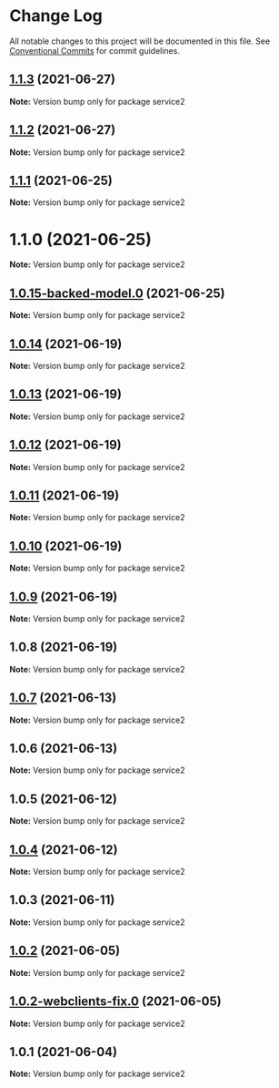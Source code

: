 # Change Log

All notable changes to this project will be documented in this file.
See [Conventional Commits](https://conventionalcommits.org) for commit guidelines.

## [1.1.3](https://github.com/yurikrupnik/mussia8/compare/service2@1.1.2...service2@1.1.3) (2021-06-27)

**Note:** Version bump only for package service2





## [1.1.2](https://github.com/yurikrupnik/mussia8/compare/service2@1.1.1...service2@1.1.2) (2021-06-27)

**Note:** Version bump only for package service2





## [1.1.1](https://github.com/yurikrupnik/mussia8/compare/service2@1.1.0...service2@1.1.1) (2021-06-25)

**Note:** Version bump only for package service2





# 1.1.0 (2021-06-25)

**Note:** Version bump only for package service2





## [1.0.15-backed-model.0](https://github.com/yurikrupnik/mussia8/compare/service2@1.0.14...service2@1.0.15-backed-model.0) (2021-06-25)

**Note:** Version bump only for package service2





## [1.0.14](https://github.com/yurikrupnik/mussia8/compare/service2@1.0.13...service2@1.0.14) (2021-06-19)

**Note:** Version bump only for package service2





## [1.0.13](https://github.com/yurikrupnik/mussia8/compare/service2@1.0.12...service2@1.0.13) (2021-06-19)

**Note:** Version bump only for package service2





## [1.0.12](https://github.com/yurikrupnik/mussia8/compare/service2@1.0.11...service2@1.0.12) (2021-06-19)

**Note:** Version bump only for package service2





## [1.0.11](https://github.com/yurikrupnik/mussia8/compare/service2@1.0.10...service2@1.0.11) (2021-06-19)

**Note:** Version bump only for package service2





## [1.0.10](https://github.com/yurikrupnik/mussia8/compare/service2@1.0.9...service2@1.0.10) (2021-06-19)

**Note:** Version bump only for package service2





## [1.0.9](https://github.com/yurikrupnik/mussia8/compare/service2@1.0.8...service2@1.0.9) (2021-06-19)

**Note:** Version bump only for package service2





## 1.0.8 (2021-06-19)

**Note:** Version bump only for package service2





## [1.0.7](https://github.com/yurikrupnik/mussia8/compare/service2@1.0.6...service2@1.0.7) (2021-06-13)

**Note:** Version bump only for package service2





## 1.0.6 (2021-06-13)

**Note:** Version bump only for package service2





## 1.0.5 (2021-06-12)

**Note:** Version bump only for package service2





## [1.0.4](https://github.com/yurikrupnik/mussia8/compare/service2@1.0.3...service2@1.0.4) (2021-06-12)

**Note:** Version bump only for package service2





## 1.0.3 (2021-06-11)

**Note:** Version bump only for package service2





## [1.0.2](https://github.com/yurikrupnik/mussia8/compare/service2@1.0.2-webclients-fix.0...service2@1.0.2) (2021-06-05)

**Note:** Version bump only for package service2





## [1.0.2-webclients-fix.0](https://github.com/yurikrupnik/mussia8/compare/service2@1.0.1...service2@1.0.2-webclients-fix.0) (2021-06-05)

**Note:** Version bump only for package service2





## 1.0.1 (2021-06-04)

**Note:** Version bump only for package service2
